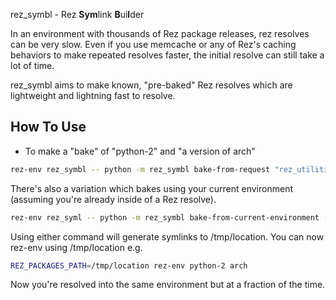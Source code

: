 rez_symbl - Rez **Sym**link **B**ui**l**der

In an environment with thousands of Rez package releases, rez resolves
can be very slow. Even if you use memcache or any of Rez's caching
behaviors to make repeated resolves faster, the initial resolve can
still take a lot of time.

rez_symbl aims to make known, "pre-baked" Rez resolves which are
lightweight and lightning fast to resolve.

## How To Use

- To make a "bake" of "python-2" and "a version of arch"

```sh
rez-env rez_symbl -- python -m rez_symbl bake-from-request "rez_utilities" --output-directory /tmp/location --force
```

There's also a variation which bakes using your current environment
(assuming you're already inside of a Rez resolve).

```sh
rez-env rez_syml -- python -m rez_symbl bake-from-current-environment --output-directory /tmp/location3 --force /tmp/location
```

Using either command will generate symlinks to /tmp/location.
You can now rez-env using /tmp/location e.g.

```sh
REZ_PACKAGES_PATH=/tmp/location rez-env python-2 arch
```

Now you're resolved into the same environment but at a fraction of the time.

